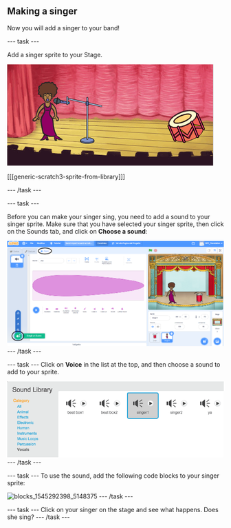 ## Making a singer

Now you will add a singer to your band!

\--- task \---

Add a singer sprite to your Stage.

![screenshot](images/band-singer-mic.png)

[[[generic-scratch3-sprite-from-library]]]

\--- /task \---

\--- task \---

Before you can make your singer sing, you need to add a sound to your singer sprite. Make sure that you have selected your singer sprite, then click on the Sounds tab, and click on **Choose a sound**:

![screenshot](images/band-import-sound-annotated.png) \--- /task \---

\--- task \--- Click on **Voice** in the list at the top, and then choose a sound to add to your sprite.

![screenshot](images/band-choose-sound.png) \--- /task \---

\--- task \--- To use the sound, add the following code blocks to your singer sprite:

![blocks_1545292398_5148375](images/blocks_1545292398_5148375.png) \--- /task \---

\--- task \--- Click on your singer on the stage and see what happens. Does she sing? \--- /task \---